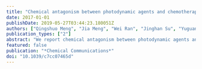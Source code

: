 ```yaml
---
title: "Chemical antagonism between photodynamic agents and chemotherapeutics: Mechanism and avoidance"
date: 2017-01-01
publishDate: 2019-05-27T03:44:23.180051Z
authors: ["Qingshuo Meng", "Jia Meng", "Wei Ran", "Jinghan Su", "Yuguang Yang", "Pengcheng Zhang", "Yaping Li"]
publication_types: ["2"]
abstract: "We report chemical antagonism between photodynamic agents and chemotherapeutics and provide a solution to turn antagonism into synergism. We report a photochemical reaction-induced antagonism between the photodynamic agent (PS) and anti-cancer drugs during combined therapy. The annihilation of singlet oxygen and alkene-containing drugs into inactive drug hydroperoxides is responsible for the antagonism, and results in decreased efficacy against several cancer cell lines. Experimental and simulation results reveal that the annihilation abates with increasing distance between the PS and drugs via confining the PS and drugs into separated vehicles. As a result, antagonism can be switched to synergism in treating both drug sensitive and resistant cancer cells. "
featured: false
publication: "*Chemical Communications*"
doi: "10.1039/c7cc07465d"
---
```


